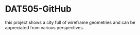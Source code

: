 # DAT505-GitHub
this project shows a city full of wireframe geometries and can be appreciated from various perspectives.
